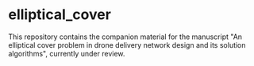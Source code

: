 # elliptical_cover
This repository contains the companion material for the manuscript "An elliptical cover problem in drone delivery network design and its solution algorithms", currently under review. 
